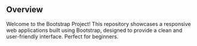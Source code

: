 ## Overview
Welcome to the Bootstrap Project! 
This repository showcases a responsive web applications built using Bootstrap, 
designed to provide a clean and user-friendly interface.
Perfect for beginners.

